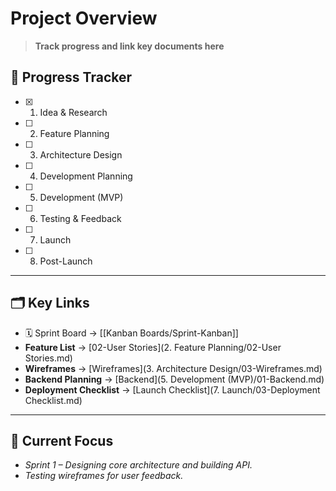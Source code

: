# Project Overview
> **Track progress and link key documents here**

## 📅 Progress Tracker
- [x] 1. Idea & Research
- [ ] 2. Feature Planning
- [ ] 3. Architecture Design
- [ ] 4. Development Planning
- [ ] 5. Development (MVP)
- [ ] 6. Testing & Feedback
- [ ] 7. Launch
- [ ] 8. Post-Launch

---

## 🗂️ Key Links
- 🗓️ Sprint Board → [[Kanban Boards/Sprint-Kanban]]
- **Feature List** → [02-User Stories](2. Feature Planning/02-User Stories.md)
- **Wireframes** → [Wireframes](3. Architecture Design/03-Wireframes.md)
- **Backend Planning** → [Backend](5. Development (MVP)/01-Backend.md)
- **Deployment Checklist** → [Launch Checklist](7. Launch/03-Deployment Checklist.md)

---

## 🚧 Current Focus
- _Sprint 1 – Designing core architecture and building API._
- _Testing wireframes for user feedback._